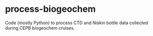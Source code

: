 # process-biogeochem
 Code (mostly Python) to process CTD and Niskin bottle data collected during CEPB biogeochem cruises.
